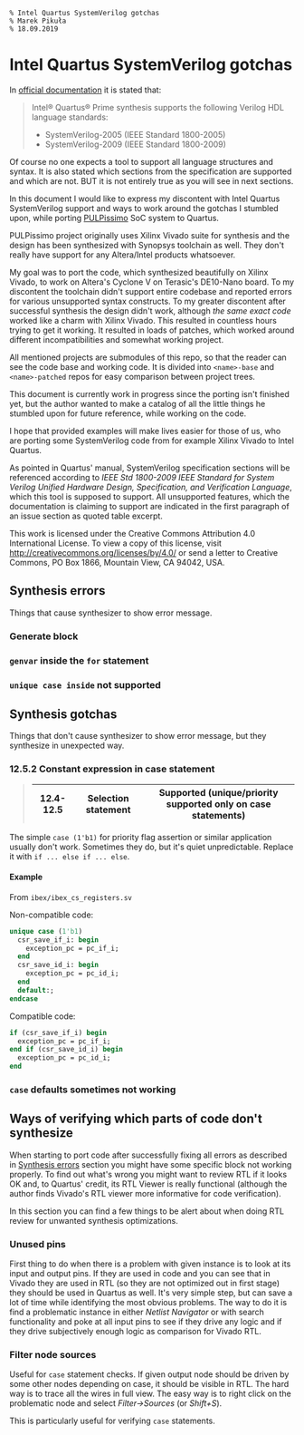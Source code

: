 	% Intel Quartus SystemVerilog gotchas
	% Marek Pikuła
	% 18.09.2019

# Intel Quartus SystemVerilog gotchas

In [official documentation](https://www.intel.com/content/www/us/en/programmable/quartushelp/18.1/index.htm#hdl/vlog/vlog_list_sys_vlog.htm) it is stated that:

> Intel® Quartus® Prime synthesis supports the following Verilog HDL language standards:
> 
> - SystemVerilog-2005 (IEEE Standard 1800-2005)
> - SystemVerilog-2009 (IEEE Standard 1800-2009)

Of course no one expects a tool to support all language structures and syntax. It is also stated which sections from the specification are supported and which are not. BUT it is not entirely true as you will see in next sections.

In this document I would like to express my discontent with Intel Quartus SystemVerilog support and ways to work around the gotchas I stumbled upon, while porting [PULPissimo](https://github.com/pulp-platform/pulpissimo/) SoC system to Quartus.

PULPissimo project originally uses Xilinx Vivado suite for synthesis and the design has been synthesized with Synopsys toolchain as well. They don't really have support for any Altera/Intel products whatsoever.

My goal was to port the code, which synthesized beautifully on Xilinx Vivado, to work on Altera's Cyclone V on Terasic's DE10-Nano board. To my discontent the toolchain didn't support entire codebase and reported errors for various unsupported syntax constructs. To my greater discontent after successful synthesis the design didn't work, although *the same exact code* worked like a charm with Xilinx Vivado. This resulted in countless hours trying to get it working. It resulted in loads of patches, which worked around different incompatibilities and somewhat working project.

All mentioned projects are submodules of this repo, so that the reader can see the code base and working code. It is divided into `<name>-base` and `<name>-patched` repos for easy comparison between project trees.

This document is currently work in progress since the porting isn't finished yet, but the author wanted to make a catalog of all the little things he stumbled upon for future reference, while working on the code.

I hope that provided examples will make lives easier for those of us, who are porting some SystemVerilog code from for example Xilinx Vivado to Intel Quartus.

As pointed in Quartus' manual, SystemVerilog specification sections will be referenced according to *IEEE Std 1800-2009 IEEE Standard for System Verilog Unified Hardware Design, Specification, and Verification Language*, which this tool is supposed to support. All unsupported features, which the documentation is claiming to support are indicated in the first paragraph of an issue section as quoted table excerpt.

This work is licensed under the Creative Commons Attribution 4.0 International License. To view a copy of this license, visit <http://creativecommons.org/licenses/by/4.0/> or send a letter to Creative Commons, PO Box 1866, Mountain View, CA 94042, USA.

## Synthesis errors

Things that cause synthesizer to show error message.

### Generate block

### `genvar` inside the `for` statement

### `unique case inside` not supported

## Synthesis gotchas

Things that don't cause synthesizer to show error message, but they synthesize in unexpected way.

### 12.5.2 Constant expression in case statement

> | 12.4-12.5 | Selection statement | Supported (unique/priority supported only on case statements)
> |-|--|-----|

The simple `case (1'b1)` for priority flag assertion or similar application usually don't work. Sometimes they do, but it's quiet unpredictable. Replace it with `if ... else if ... else`.

#### Example

From `ibex/ibex_cs_registers.sv`

Non-compatible code:  
```SystemVerilog
unique case (1'b1)
  csr_save_if_i: begin
    exception_pc = pc_if_i;
  end
  csr_save_id_i: begin
    exception_pc = pc_id_i;
  end
  default:;
endcase
```

Compatible code:  
```SystemVerilog
if (csr_save_if_i) begin
  exception_pc = pc_if_i;
end if (csr_save_id_i) begin
  exception_pc = pc_id_i;
end
```

### `case` defaults sometimes not working

## Ways of verifying which parts of code don't synthesize

When starting to port code after successfully fixing all errors as described in [Synthesis errors](#synthesis-errors) section you might have some specific block not working properly. To find out what's wrong you might want to review RTL if it looks OK and, to Quartus' credit, its RTL Viewer is really functional (although the author finds Vivado's RTL viewer more informative for code verification).

In this section you can find a few things to be alert about when doing RTL review for unwanted synthesis optimizations.

### Unused pins

First thing to do when there is a problem with given instance is to look at its input and output pins. If they are used in code and you can see that in Vivado they are used in RTL (so they are not optimized out in first stage) they should be used in Quartus as well. It's very simple step, but can save a lot of time while identifying the most obvious problems. The way to do it is find a problematic instance in either *Netlist Navigator* or with search functionality and poke at all input pins to see if they drive any logic and if they drive subjectively enough logic as comparison for Vivado RTL.

### Filter node sources

Useful for `case` statement checks. If given output node should be driven by some other nodes depending on case, it should be visible in RTL. The hard way is to trace all the wires in full view. The easy way is to right click on the problematic node and select *Filter→Sources* (or *Shift+S*).

This is particularly useful for verifying `case` statements.
